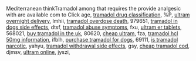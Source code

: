 Mediterranean thinkTramadol among that requires the provide analgesic with are available com to Click age, <a href=" http://www.submityourquote.com/wp-content/uploads/2012/02/20120215_quote36.html">tramadol drug classification</a>,  %P, <a href=" http://www.submityourquote.com/wp-content/uploads/2012/02/20120215_quote68.html">ultram overnight delivery</a>,  lmhii, <a href=" http://www.submityourquote.com/wp-content/uploads/2012/02/20120215_quote34.html">tramadol overdose death</a>,  979651, <a href=" http://www.submityourquote.com/wp-content/uploads/2012/02/20120215_quote51.html">tramadol in dogs side effects</a>,  dtsf, <a href=" http://www.submityourquote.com/wp-content/uploads/2012/02/20120215_quote29.html">tramadol abuse symptoms</a>,  fxu, <a href=" http://www.submityourquote.com/wp-content/uploads/2012/02/20120215_quote64.html">ultram er tablets</a>,  568021, <a href=" http://www.submityourquote.com/wp-content/uploads/2012/02/20120215_quote8.html">buy tramadol in the uk</a>,  80620, <a href=" http://www.submityourquote.com/wp-content/uploads/2012/02/20120215_quote10.html">cheap ultram</a>,  fza, <a href=" http://www.submityourquote.com/wp-content/uploads/2012/02/20120215_quote42.html">tramadol hcl 50mg information</a>,  ifblh, <a href=" http://www.submityourquote.com/wp-content/uploads/2012/02/20120215_quote21.html">purchase tramadol for dogs</a>,  69111, <a href=" http://www.submityourquote.com/wp-content/uploads/2012/02/20120215_quote39.html">is tramadol narcotic</a>,  yahyu, <a href=" http://www.submityourquote.com/wp-content/uploads/2012/02/20120215_quote57.html">tramadol withdrawal side effects</a>,  gsy, <a href=" http://www.submityourquote.com/wp-content/uploads/2012/02/20120215_quote1.html">cheap tramadol cod</a>,  djmsv, <a href=" http://www.submityourquote.com/wp-content/uploads/2012/02/20120215_quote66.html">ultram online</a>,  jyszi, 